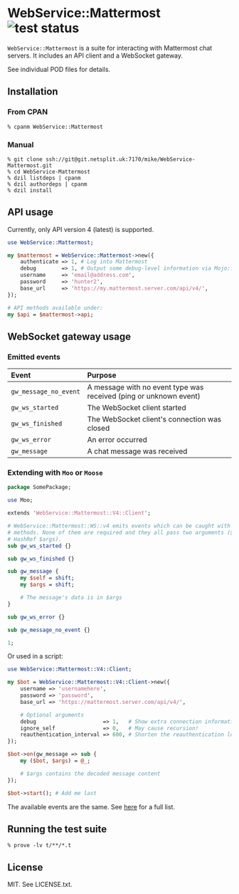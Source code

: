 # WebService::Mattermost ![test status](https://github.com/n7st/webservice-mattermost/workflows/test/badge.svg)

`WebService::Mattermost` is a suite for interacting with Mattermost chat servers.
It includes an API client and a WebSocket gateway.

See individual POD files for details.

## Installation

### From CPAN

```
% cpanm WebService::Mattermost
```

### Manual

```
% git clone ssh://git@git.netsplit.uk:7170/mike/WebService-Mattermost.git
% cd WebService-Mattermost
% dzil listdeps | cpanm
% dzil authordeps | cpanm
% dzil install
```

## API usage

Currently, only API version 4 (latest) is supported.

```perl
use WebService::Mattermost;

my $mattermost = WebService::Mattermost->new({
    authenticate => 1, # Log into Mattermost
    debug        => 1, # Output some debug-level information via Mojo::Log
    username     => 'email@address.com',
    password     => 'hunter2',
    base_url     => 'https://my.mattermost.server.com/api/v4/',
});

# API methods available under:
my $api = $mattermost->api;
```

## WebSocket gateway usage

### Emitted events

| Event                 | Purpose                                                              |
| :-------------------- | :------------------------------------------------------------------- |
| `gw_message_no_event` | A message with no event type was received (ping or unknown event)    |
| `gw_ws_started`       | The WebSocket client started                                         |
| `gw_ws_finished`      | The WebSocket client's connection was closed                         |
| `gw_ws_error`         | An error occurred                                                    |
| `gw_message`          | A chat message was received                                          |

### Extending with `Moo` or `Moose` 

```perl
package SomePackage;

use Moo;

extends 'WebService::Mattermost::V4::Client';

# WebService::Mattermost::WS::v4 emits events which can be caught with these
# methods. None of them are required and they all pass two arguments ($self,
# HashRef $args).
sub gw_ws_started {}

sub gw_ws_finished {}

sub gw_message {
    my $self = shift;
    my $args = shift;

    # The message's data is in $args
}

sub gw_ws_error {}

sub gw_message_no_event {}

1;
```

Or used in a script:

```perl
use WebService::Mattermost::V4::Client;

my $bot = WebService::Mattermost::V4::Client->new({
    username => 'usernamehere',
    password => 'password',
    base_url => 'https://mattermost.server.com/api/v4/',

    # Optional arguments
    debug                     => 1,   # Show extra connection information
    ignore_self               => 0,   # May cause recursion!
    reauthentication_interval => 600, # Shorten the reauthentication loop delay
});

$bot->on(gw_message => sub {
    my ($bot, $args) = @_;

    # $args contains the decoded message content
});

$bot->start(); # Add me last
```

The available events are the same. See [here](#emitted-events) for a full list.

## Running the test suite

```
% prove -lv t/**/*.t
```

## License

MIT. See LICENSE.txt.
